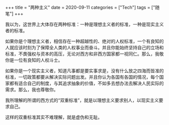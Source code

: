 +++
title = "两种主义"
date = 2020-09-11
categories = ["Tech"]
tags = ["随笔"]
+++

我以为，这世界上大体存在两种标准：一种是理想主义者的标准，一种是现实主义者的标准。

如果你是个理想主义者，相信存在一种超越性的、绝对的人权标准，一个有良知的人就应该时刻为了保障全人类的人权事业而奋斗。并且你能始终坚持自己的立场和标准，不畏强权与资本的高压，无论对西方和非西方国家都一视同仁。那么，我敬你是一位有良知的人权斗士。

如果你是一个现实主义者，知道凡事都是要实事求是，没有什么放之四海而皆准的标准，一切政策都要从解决实际问题出发。并且你认为各国有各国的情况，每个国家都有适合自己的制度，与其追求抽象的价值，不如多去想办法去解决人民实际的需求。那么，我也尊敬你。

我所理解的所谓的西方式的“双重标准”，就是以理想主义要求别人，以现实主义要求自己。

这样的双重标准其实不难理解，就是虚伪和无耻。
